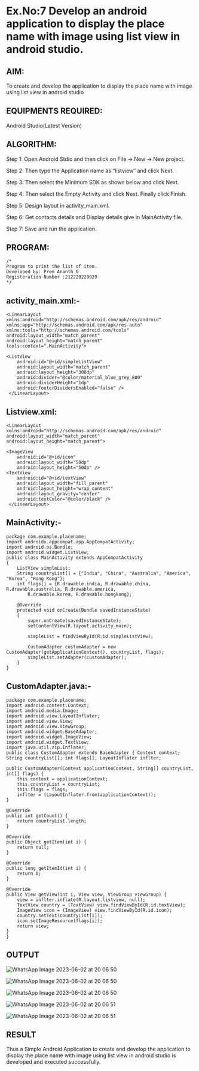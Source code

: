 
# Ex.No:7 Develop an android application to display the place name with image using list view in android studio.


## AIM:

To create and develop the application to display the place name with image using list view in android studio

## EQUIPMENTS REQUIRED:

Android Studio(Latest Version)

## ALGORITHM:

Step 1: Open Android Stdio and then click on File -> New -> New project.

Step 2: Then type the Application name as “listview″ and click Next. 

Step 3: Then select the Minimum SDK as shown below and click Next.

Step 4: Then select the Empty Activity and click Next. Finally click Finish.

Step 5: Design layout in activity_main.xml.

Step 6: Get contacts details and Display details give in MainActivity file.

Step 7: Save and run the application.

## PROGRAM:
```
/*
Program to print the list of item.
Developed by: Prem Ananth G
Registeration Number :212220220029
*/
```
## activity_main.xml:-
```
<LinearLayout xmlns:android="http://schemas.android.com/apk/res/android"
xmlns:app="http://schemas.android.com/apk/res-auto"         
xmlns:tools="http://schemas.android.com/tools"         
android:layout_width="match_parent"         
android:layout_height="match_parent"          
tools:context=".MainActivity">

<ListView
    android:id="@+id/simpleListView"
    android:layout_width="match_parent"
    android:layout_height="300dp"
    android:divider="@color/material_blue_grey_800"
    android:dividerHeight="1dp"
    android:footerDividersEnabled="false" />
 </LinearLayout>
```
## Listview.xml:
```
<LinearLayout xmlns:android="http://schemas.android.com/apk/res/android"
android:layout_width="match_parent"        
android:layout_height="match_parent">

<ImageView
    android:id="@+id/icon"
    android:layout_width="50dp"
    android:layout_height="50dp" />
<TextView
    android:id="@+id/textView"
    android:layout_width="fill_parent"
    android:layout_height="wrap_content"
    android:layout_gravity="center"
    android:textColor="@color/black" />
 </LinearLayout>
```
## MainActivity:-
```
package com.example.placename;
import androidx.appcompat.app.AppCompatActivity;
import android.os.Bundle;
import android.widget.ListView;
public class MainActivity extends AppCompatActivity 
{
    ListView simpleList;
    String countryList[] = {"India", "China", "Australia", "America", "Korea", "Hong Kong"};
    int flags[] = {R.drawable.india, R.drawable.china, R.drawable.australia, R.drawable.america,
        R.drawable.korea, R.drawable.hongkong};

    @Override
    protected void onCreate(Bundle savedInstanceState) 
    {
        super.onCreate(savedInstanceState);
        setContentView(R.layout.activity_main);

        simpleList = findViewById(R.id.simpleListView);

        CustomAdapter customAdapter = new CustomAdapter(getApplicationContext(), countryList, flags);
        simpleList.setAdapter(customAdapter);
    }
}
```
## CustomAdapter.java:-
```
package com.example.placename;
import android.content.Context;
import android.media.Image;
import android.view.LayoutInflater;
import android.view.View;
import android.view.ViewGroup;
import android.widget.BaseAdapter;
import android.widget.ImageView;
import android.widget.TextView;
import java.util.zip.Inflater;
public class CustomAdapter extends BaseAdapter { Context context; String countryList[]; int flags[]; LayoutInflater inflter;

public CustomAdapter(Context applicationContext, String[] countryList, int[] flags) {
    this.context = applicationContext;
    this.countryList = countryList;
    this.flags = flags;
    inflter = (LayoutInflater.from(applicationContext));
}

@Override
public int getCount() {
    return countryList.length;
}

@Override
public Object getItem(int i) {
    return null;
}

@Override
public long getItemId(int i) {
    return 0;
}

@Override
public View getView(int i, View view, ViewGroup viewGroup) {
    view = inflter.inflate(R.layout.listview, null);
    TextView country = (TextView) view.findViewById(R.id.textView);
    ImageView icon = (ImageView) view.findViewById(R.id.icon);
    country.setText(countryList[i]);
    icon.setImageResource(flags[i]);
    return view;
}
}
```
## OUTPUT
![WhatsApp Image 2023-06-02 at 20 06 50](https://github.com/ManiKandan228/Mobile-Application-Development/assets/119160414/25cee06b-3d42-4c45-ba96-a54ee505f246)

![WhatsApp Image 2023-06-02 at 20 06 50](https://github.com/ManiKandan228/Mobile-Application-Development/assets/119160414/24b9acc1-6ade-4598-9892-4fc747acb452)

![WhatsApp Image 2023-06-02 at 20 06 50](https://github.com/ManiKandan228/Mobile-Application-Development/assets/119160414/3c3de8eb-5357-4813-8a01-8cc8e7493985)

![WhatsApp Image 2023-06-02 at 20 06 51](https://github.com/ManiKandan228/Mobile-Application-Development/assets/119160414/cd442830-3c6d-42b9-beff-d6c9542252f6)

![WhatsApp Image 2023-06-02 at 20 06 51](https://github.com/ManiKandan228/Mobile-Application-Development/assets/119160414/e1256e52-5d41-483c-adc6-3bbbdc8346ff)





## RESULT
Thus a Simple Android Application to create and develop the application to display the place name with image using list view in android studio is developed and executed successfully.
